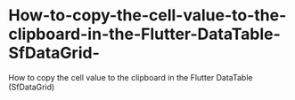 # How-to-copy-the-cell-value-to-the-clipboard-in-the-Flutter-DataTable-SfDataGrid-
How to copy the cell value to the clipboard in the Flutter DataTable (SfDataGrid)
